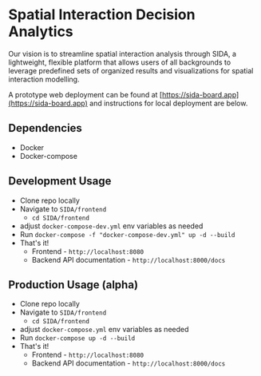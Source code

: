 # Spatial Interaction Decision Analytics

Our vision is to streamline spatial interaction analysis through SIDA, a lightweight, flexible platform that allows users of all backgrounds to leverage predefined sets of organized results and visualizations for spatial interaction modelling. 

A prototype web deployment can be found at [https://sida-board.app](https://sida-board.app) and instructions for local deployment are below.

## Dependencies

- Docker
- Docker-compose

## Development Usage

- Clone repo locally
- Navigate to `SIDA/frontend`
  - `cd SIDA/frontend`
- adjust `docker-compose-dev.yml` env variables as needed
- Run `docker-compose -f "docker-compose-dev.yml" up -d --build`
- That's it!
  - Frontend - `http://localhost:8080`
  - Backend API documentation - `http://localhost:8000/docs`

## Production Usage (alpha)

- Clone repo locally
- Navigate to `SIDA/frontend`
  - `cd SIDA/frontend`
- adjust `docker-compose.yml` env variables as needed
- Run `docker-compose up -d --build`
- That's it!
  - Frontend - `http://localhost:8080`
  - Backend API documentation - `http://localhost:8000/docs`
